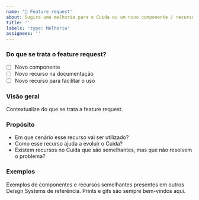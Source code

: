 ```yaml
---
name: '🚀 Feature request'
about: Sugira uma melhoria para o Cuida ou um novo componente / recurso
title: ''
labels: 'type: Melhoria'
assignees: ''
---
```


### Do que se trata o feature request?

-   [ ] Novo componente
-   [ ] Novo recurso na documentação
-   [ ] Novo recurso para facilitar o uso

### Visão geral

Contextualize do que se trata a feature request.

### Propósito

-   Em que cenário esse recurso vai ser utilizado?
-   Como esse recurso ajuda a evoluir o Cuida?
-   Existem recursos no Cuida que são semelhantes, mas que não resolvem o problema?

### Exemplos

Exemplos de componentes e recursos semelhantes presentes em outros Deisgn Systems de referência. Prints e gifs são sempre bem-vindos aqui.
